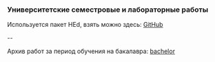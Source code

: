 ﻿### Университетские семестровые и лабораторные работы

Используется пакет HEd, взять можно здесь: [GitHub](https://github.com/hed-project/hed-latex)

--

Архив работ за период обучения на бакалавра: [bachelor](https://github.com/DSKarramba/university/tree/bachelor)
